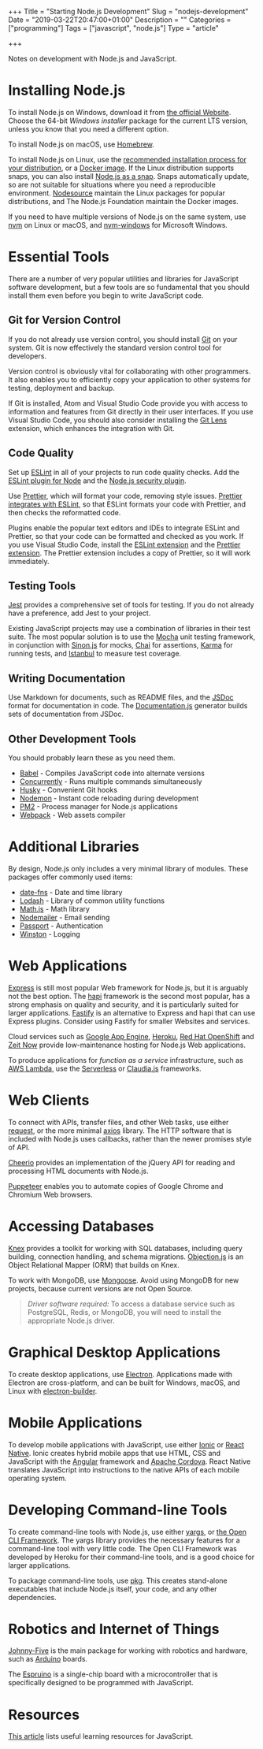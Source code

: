 +++
Title = "Starting Node.js Development"
Slug = "nodejs-development"
Date = "2019-03-22T20:47:00+01:00"
Description = ""
Categories = ["programming"]
Tags = ["javascript", "node.js"]
Type = "article"

+++

Notes on development with Node.js and JavaScript.

<!--more-->

# Installing Node.js

To install Node.js on Windows, download it from
[the official Website](https://nodejs.org). Choose the 64-bit _Windows installer_
package for the current LTS version, unless you know that you need a different option.

To install Node.js on macOS, use [Homebrew](http://brew.sh/).

To install Node.js on Linux, use the
[recommended installation process for your distribution](https://nodejs.org/en/download/package-manager/),
or a [Docker image](https://hub.docker.com/_/node/). If the Linux distribution supports
snaps, you can also install
[Node.js as a snap](https://nodesource.com/blog/announcing-node-js-snap-linux-users/).
Snaps automatically update, so are not suitable for situations where you need a
reproducible environment. [Nodesource](https://nodesource.com/) maintain the Linux
packages for popular distributions, and The Node.js Foundation maintain the Docker images.

If you need to have multiple versions of Node.js on the same system, use [nvm](https://github.com/creationix/nvm) on Linux or macOS, and [nvm-windows](https://github.com/coreybutler/nvm-windows) for Microsoft Windows.

# Essential Tools

There are a number of very popular utilities and libraries for JavaScript software
development, but a few tools are so fundamental that you should install them even before
you begin to write JavaScript code.

## Git for Version Control

If you do not already use version control, you should install [Git](http://git-scm.com/)
on your system. Git is now effectively the standard version control tool for developers.

Version control is obviously vital for collaborating with other programmers. It also
enables you to efficiently copy your application to other systems for testing,
deployment and backup.

If Git is installed, Atom and Visual Studio Code provide you with access to information
and features from Git directly in their user interfaces. If you use Visual Studio Code,
you should also consider installing the
[Git Lens](https://marketplace.visualstudio.com/items?itemName=eamodio.gitlens)
extension, which enhances the integration with Git.

## Code Quality

Set up [ESLint](http://eslint.org/) in all of your projects to run code quality checks. Add the [ESLint plugin for Node](https://www.npmjs.com/package/eslint-plugin-node) and the [Node.js security plugin](https://www.npmjs.com/package/eslint-plugin-security).

Use [Prettier](https://prettier.io/), which will format your code, removing style
issues. [Prettier integrates with ESLint](https://prettier.io/docs/en/eslint.html), so
that ESLint formats your code with Prettier, and then checks the reformatted code.

Plugins enable the popular text editors and IDEs to integrate ESLint and Prettier, so
that your code can be formatted and checked as you work. If you use Visual Studio Code, install the [ESLint extension](https://marketplace.visualstudio.com/items?itemName=dbaeumer.vscode-eslint) and the [Prettier extension](https://marketplace.visualstudio.com/items?itemName=esbenp.prettier-vscode). The Prettier extension includes a copy of Prettier, so it will work immediately.

## Testing Tools

[Jest](https://facebook.github.io/jest/) provides a comprehensive set of tools for
testing. If you do not already have a preference, add Jest to your project.

Existing JavaScript projects may use a combination of libraries in their test suite. The
most popular solution is to use the [Mocha](https://mochajs.org/) unit testing
framework, in conjunction with [Sinon.js](http://sinonjs.org/) for mocks,
[Chai](http://www.chaijs.com/) for assertions, [Karma](https://karma-runner.github.io)
for running tests, and [Istanbul](https://istanbul.js.org/) to measure test coverage.

## Writing Documentation

Use Markdown for documents, such as README files, and the [JSDoc](http://usejsdoc.org/) format for documentation in code. The [Documentation.js](http://documentation.js.org/) generator builds sets of documentation from JSDoc.

## Other Development Tools

You should probably learn these as you need them.

- [Babel](https://babeljs.io/) - Compiles JavaScript code into alternate versions
- [Concurrently](https://www.npmjs.com/package/concurrently) - Runs multiple commands simultaneously
- [Husky](https://github.com/typicode/husky) - Convenient Git hooks
- [Nodemon](https://nodemon.io/) - Instant code reloading during development
- [PM2](http://pm2.keymetrics.io/) - Process manager for Node.js applications
- [Webpack](https://webpack.js.org/) - Web assets compiler

# Additional Libraries

By design, Node.js only includes a very minimal library of modules. These packages offer
commonly used items:

- [date-fns](https://date-fns.org/) - Date and time library
- [Lodash](https://lodash.com/) - Library of common utility functions
- [Math.js](http://mathjs.org/) - Math library
- [Nodemailer](https://nodemailer.com) - Email sending
- [Passport](http://www.passportjs.org/) - Authentication
- [Winston](https://github.com/winstonjs/winston) - Logging

# Web Applications

[Express](https://expressjs.com/) is still most popular Web framework for Node.js, but it is arguably not the best option. The [hapi](https://hapijs.com/) framework is the second most popular, has a strong emphasis on quality and security, and it is particularly suited for larger applications. [Fastify](https://www.fastify.io/) is an alternative to Express and hapi that can use Express plugins. Consider using Fastify for smaller Websites and services.

Cloud services such as [Google App Engine](https://cloud.google.com/appengine/),
[Heroku](https://www.heroku.com/), [Red Hat OpenShift](https://www.openshift.com/) and
[Zeit Now](https://zeit.co/now) provide low-maintenance hosting for Node.js Web
applications.

To produce applications for _function as a service_ infrastructure, such as
[AWS Lambda](https://aws.amazon.com/lambda/), use the
[Serverless](https://www.serverless.com) or [Claudia.js](https://claudiajs.com/)
frameworks.

# Web Clients

To connect with APIs, transfer files, and other Web tasks, use either [request](https://github.com/request/request), or the more minimal [axios](https://github.com/axios/axios) library. The HTTP software that is included with Node.js uses callbacks, rather than the newer promises style of API.

[Cheerio](https://cheerio.js.org/) provides an implementation of the jQuery API for
reading and processing HTML documents with Node.js.

[Puppeteer](https://github.com/GoogleChrome/puppeteer) enables you to automate copies of
Google Chrome and Chromium Web browsers.

# Accessing Databases

[Knex](http://knexjs.org/) provides a toolkit for working with SQL databases, including
query building, connection handling, and schema migrations.
[Objection.js](https://vincit.github.io/objection.js) is an Object Relational Mapper
(ORM) that builds on Knex. 

To work with MongoDB, use [Mongoose](http://mongoosejs.com/). Avoid using MongoDB for new projects, because current versions are not Open Source.

> _Driver software required:_ To access a database service such as PostgreSQL, Redis, or
> MongoDB, you will need to install the appropriate Node.js driver.

# Graphical Desktop Applications

To create desktop applications, use [Electron](https://electronjs.org/). Applications
made with Electron are cross-platform, and can be built for Windows, macOS, and Linux
with [electron-builder](https://www.electron.build/).

# Mobile Applications

To develop mobile applications with JavaScript, use either
[Ionic](https://ionicframework.com/) or [React Native](http://reactnative.com/). Ionic
creates hybrid mobile apps that use HTML, CSS and JavaScript with the
[Angular](https://angular.io/) framework and
[Apache Cordova](https://cordova.apache.org/). React Native translates JavaScript into
instructions to the native APIs of each mobile operating system.

# Developing Command-line Tools

To create command-line tools with Node.js, use either
[yargs](http://yargs.js.org/), or
[the Open CLI Framework](https://oclif.io/). The yargs library provides the necessary features for a command-line tool with very little code. The Open CLI Framework was developed by Heroku for their command-line tools, and is a good choice for larger applications.

To package command-line tools, use [pkg](https://www.npmjs.com/package/pkg). This
creates stand-alone executables that include Node.js itself, your code, and any other
dependencies.

# Robotics and Internet of Things

[Johnny-Five](http://johnny-five.io/) is the main package for working with robotics and
hardware, such as [Arduino](https://www.arduino.cc/) boards.

The [Espruino](https://www.espruino.com/) is a single-chip board with a microcontroller
that is specifically designed to be programmed with JavaScript.

# Resources

[This article](https://www.stuartellis.name/articles/javascript-learning-resources) lists useful learning resources for JavaScript.